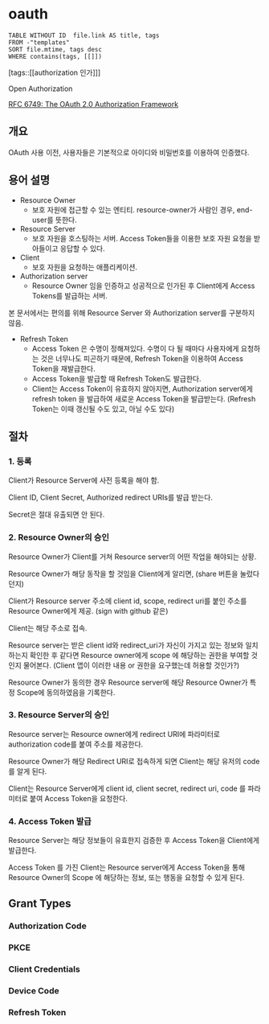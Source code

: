 # oauth
<!--Basic Template V0.0.2 Start -->
```dataview
TABLE WITHOUT ID  file.link AS title, tags
FROM -"templates"
SORT file.mtime, tags desc
WHERE contains(tags, [[]])
```
<!--Basic Template V0.0.2 End -->
[tags::[[authorization 인가]]]

Open Authorization

[RFC 6749: The OAuth 2.0 Authorization Framework](https://www.rfc-editor.org/rfc/rfc6749)

## 개요

OAuth 사용 이전, 사용자들은 기본적으로 아이디와 비밀번호를 이용하여 인증했다.

## 용어 설명

- Resource Owner
	- 보호 자원에 접근할 수 있는 엔티티. resource-owner가 사람인 경우, end-user를 뜻한다.
- Resource Server
	- 보호 자원을 호스팅하는 서버. Access Token들을 이용한 보호 자원 요청을 받아들이고 응답할 수 있다.
- Client
	- 보호 자원을 요청하는 애플리케이션.
- Authorization server
	- Resource Owner 임을 인증하고 성공적으로 인가된 후 Client에게 Access Tokens를 발급하는 서버.

본 문서에서는 편의를 위해 Resource Server 와 Authorization server를 구분하지 않음.

- Refresh Token
	- Access Token 은 수명이 정해져있다. 수명이 다 될 때마다 사용자에게 요청하는 것은 너무나도 피곤하기 때문에, Refresh Token을 이용하여 Access Token을 재발급한다.
	- Access Token을 발급할 때 Refresh Token도 발급한다.
	- Client는 Access Token이 유효하지 않아지면, Authorization server에게 refresh token 을 발급하여 새로운 Access Token을 발급받는다. (Refresh Token는 이때 갱신될 수도 있고, 아닐 수도 있다)

## 절차

### 1. 등록
Client가 Resource Server에 사전 등록을 해야 함.

Client ID, Client Secret, Authorized redirect URIs를 발급 받는다.

Secret은 절대 유출되면 안 된다.

### 2. Resource Owner의 승인

Resource Owner가 Client를 거쳐 Resource server의 어떤 작업을 해야되는 상황.

Resource Owner가 해당 동작을 할 것임을 Client에게 알리면, (share 버튼을 눌렀다던지)

Client가 Resource server 주소에 client id, scope, redirect uri를 붙인 주소를 Resource Owner에게 제공. (sign with github 같은)

Client는 해당 주소로 접속.

Resource server는 받은 client id와 redirect_uri가 자신이 가지고 있는 정보와 일치하는지 확인한 후 같다면 Resource owner에게 scope 에 해당하는 권한을 부여할 것인지 물어본다. (Client 앱이 이러한 내용 or 권한을 요구했는데 허용할 것인가?)

Resource Owner가 동의한 경우 Resource server에 해당 Resource Owner가 특정 Scope에 동의하였음을 기록한다.

### 3. Resource Server의 승인

Resource server는 Resource owner에게 redirect URI에 파라미터로 authorization code를 붙여 주소를 제공한다.

Resource Owner가 해당 Redirect URI로 접속하게 되면 Client는 해당 유저의 code를 알게 된다.

Client는 Resource Server에게 client id, client secret, redirect uri, code 를 파라미터로 붙여 Access Token을 요청한다.

### 4. Access Token 발급

Resource Server는 해당 정보들이 유효한지 검증한 후 Access Token을 Client에게 발급한다.

Access Token 를 가진 Client는 Resource server에게 Access Token을 통해 Resource Owner의 Scope 에 해당하는 정보, 또는 행동을 요청할 수 있게 된다.


## Grant Types

### Authorization Code

### PKCE

### Client Credentials

### Device Code

### Refresh Token
